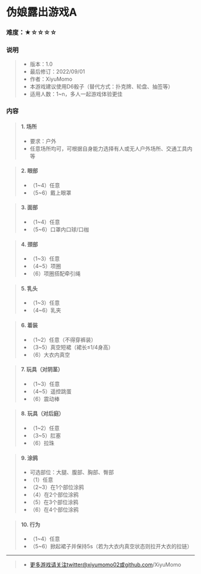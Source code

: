 # 伪娘露出游戏A

### 难度：★☆☆☆☆

### 说明
> + 版本：1.0
> + 最后修订：2022/09/01
> + 作者：XiyuMomo
> + 本游戏建议使用D6骰子（替代方式：扑克牌、轮盘、抽签等）
> + 适用人数：1~n，多人一起游戏体验更佳

### 内容
> #### 1. 场所
> + 要求：户外
> + 任意场所均可，可根据自身能力选择有人或无人户外场所、交通工具内等

> #### 2. 眼部
> + （1~4）任意
> + （5~6）戴上眼罩

> #### 3. 面部
> + （1~4）任意
> + （5~6）口罩内口球/口枷

> #### 4. 颈部
> + （1~3）任意
> + （4~5）项圈
> + （6）项圈搭配牵引绳

> #### 5. 乳头
> + （1~3）任意
> + （4~6）乳夹

> #### 6. 着装
> + （1~2）任意（不得穿裤装）
> + （3~5）真空短裙（裙长≤1/4身高）
> + （6）大衣内真空

> #### 7. 玩具（对阴茎）
> + （1~3）任意
> + （4~5）遥控跳蛋
> + （6）震动棒

> #### 8. 玩具（对后庭）
> + （1~2）任意
> + （3~5）肛塞
> + （6）拉珠

> #### 9. 涂鸦
> + 可选部位：大腿、腹部、胸部、臀部
> + （1）任意
> + （2~3）在1个部位涂鸦
> + （4）在2个部位涂鸦
> + （5）在3个部位涂鸦
> + （6）在4个部位涂鸦

> #### 10. 行为
> + （1~4）任意
> + （5~6）掀起裙子并保持5s（若为大衣内真空状态则拉开大衣的拉链）
***
> + 更多游戏请关注twitter@xiyumomo02或github.com/XiyuMomo